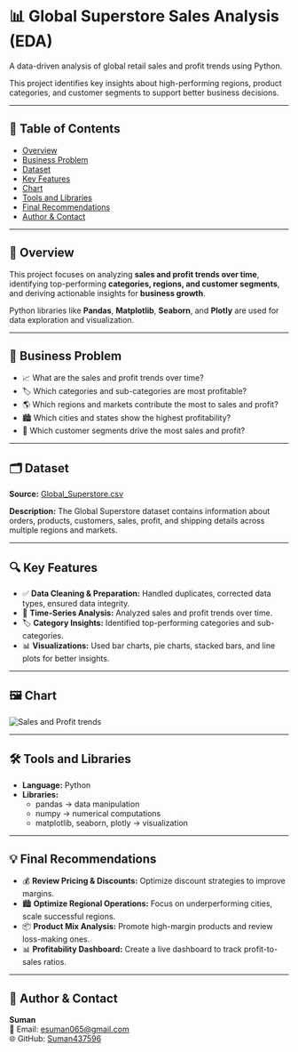 # 📊 Global Superstore Sales Analysis (EDA)

A data-driven analysis of global retail sales and profit trends using Python.

This project identifies key insights about high-performing regions, product categories, and customer segments to support better business decisions.

---

## 📑 Table of Contents

- [Overview](#overview)
- [Business Problem](#business-problem)
- [Dataset](#dataset)
- [Key Features](#key-features)
- [Chart](#chart)
- [Tools and Libraries](#tools-and-libraries)
- [Final Recommendations](#final-recommendations)
- [Author & Contact](#author--contact)

---

## 🧮 Overview

This project focuses on analyzing **sales and profit trends over time**, identifying top-performing **categories, regions, and customer segments**, and deriving actionable insights for **business growth**.

Python libraries like **Pandas**, **Matplotlib**, **Seaborn**, and **Plotly** are used for data exploration and visualization.

---

## 💼 Business Problem

- 📈 What are the sales and profit trends over time?  
- 🏷️ Which categories and sub-categories are most profitable?  
- 🌎 Which regions and markets contribute the most to sales and profit?  
- 🏙️ Which cities and states show the highest profitability?  
- 👥 Which customer segments drive the most sales and profit?

---

## 🗂️ Dataset

**Source:** [Global_Superstore.csv](./Global_Superstore.csv)





**Description:** The Global Superstore dataset contains information about orders, products, customers, sales, profit, and shipping details across multiple regions and markets.

---

## 🔍 Key Features

- ✅ **Data Cleaning & Preparation:** Handled duplicates, corrected data types, ensured data integrity.  
- 📆 **Time-Series Analysis:** Analyzed sales and profit trends over time.  
- 🏷️ **Category Insights:** Identified top-performing categories and sub-categories.  
- 📊 **Visualizations:** Used bar charts, pie charts, stacked bars, and line plots for better insights.

---

## 🖼️ Chart

![Sales and Profit trends](images/Sales-and-Profit-trends.png)

---

## 🛠️ Tools and Libraries

- **Language:** Python  
- **Libraries:**
  - pandas → data manipulation  
  - numpy → numerical computations  
  - matplotlib, seaborn, plotly → visualization  

---

## 💡 Final Recommendations

- 💰 **Review Pricing & Discounts:** Optimize discount strategies to improve margins.  
- 🏙️ **Optimize Regional Operations:** Focus on underperforming cities, scale successful regions.  
- 📦 **Product Mix Analysis:** Promote high-margin products and review loss-making ones.  
- 📊 **Profitability Dashboard:** Create a live dashboard to track profit-to-sales ratios.  

---

## 👤 Author & Contact

**Suman**  
📧 Email: [esuman065@gmail.com](mailto:esuman065@gmail.com)  
🌐 GitHub: [Suman437596](https://github.com/Suman437596)








